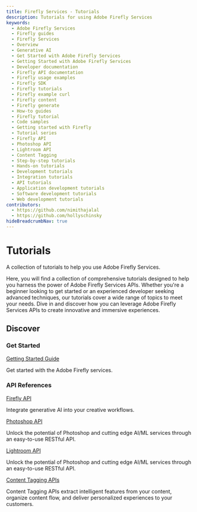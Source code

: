 ```yaml
---
title: Firefly Services - Tutorials
description: Tutorials for using Adobe Firefly Services
keywords:
  - Adobe Firefly Services
  - Firefly guides
  - Firefly Services
  - Overview
  - Generative AI
  - Get Started with Adobe Firefly Services
  - Getting Started with Adobe Firefly Services
  - Developer documentation
  - Firefly API documentation
  - Firefly usage examples
  - Firefly SDK
  - Firefly tutorials
  - Firefly example curl
  - Firefly content
  - Firefly generate
  - How-to guides
  - Firefly tutorial
  - Code samples
  - Getting started with Firefly
  - Tutorial series
  - Firefly API
  - Photoshop API
  - Lightroom API
  - Content Tagging
  - Step-by-step tutorials
  - Hands-on tutorials
  - Development tutorials
  - Integration tutorials
  - API tutorials
  - Application development tutorials
  - Software development tutorials
  - Web development tutorials
contributors:
  - https://github.com/nimithajalal
  - https://github.com/hollyschinsky
hideBreadcrumbNav: true
---
```


# Tutorials

A collection of tutorials to help you use Adobe Firefly Services.

Here, you will find a collection of comprehensive tutorials designed to help you harness the power of Adobe Firefly Services APIs. Whether you're a beginner looking to get started or an experienced developer seeking advanced techniques, our tutorials cover a wide range of topics to meet your needs. Dive in and discover how you can leverage Adobe Firefly Services APIs to create innovative and immersive experiences.

## Discover

<DiscoverBlock width="100%" slots="heading, link, text"/>

### Get Started

[Getting Started Guide](../get-started.md)

Get started with the Adobe Firefly services.

<DiscoverBlock slots="heading, link, text"/>

### API References

[Firefly API](../../firefly-api/)

Integrate generative AI into your creative workflows.

<DiscoverBlock slots="link, text"/>

[Photoshop API](../../photoshop/)

Unlock the potential of Photoshop and cutting edge AI/ML services through an easy-to-use RESTful API.

<DiscoverBlock slots="link, text"/>

[Lightroom API](../../lightroom/)

Unlock the potential of Photoshop and cutting edge AI/ML services through an easy-to-use RESTful API.

<DiscoverBlock slots="link, text"/>

[Content Tagging APIs](https://experienceleague.adobe.com/docs/experience-platform/intelligent-services/content-commerce-ai/overview.html)

Content Tagging APIs extract intelligent features from your content, organize content flow, and deliver personalized experiences to your customers.

